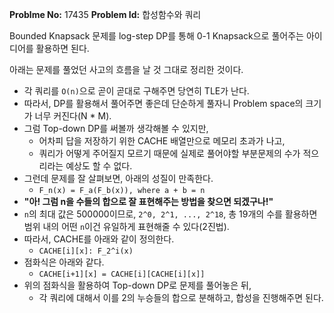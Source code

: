**Problme No:** 17435
**Problem Id:** 합성함수와 쿼리


Bounded Knapsack 문제를 log-step DP를 통해 0-1 Knapsack으로 풀어주는 아이디어를 활용하면 된다.


아래는 문제를 풀었던 사고의 흐름을 날 것 그대로 정리한 것이다.


- 각 쿼리를 `O(n)`으로 곧이 곧대로 구해주면 당연히 TLE가 난다.
- 따라서, DP를 활용해서 풀어주면 좋은데 단순하게 풀자니 Problem space의 크기가 너무 커진다(N * M).
- 그럼 Top-down DP를 써볼까 생각해볼 수 있지만,
  - 어차피 답을 저장하기 위한 CACHE 배열만으로 메모리 초과가 나고,
  - 쿼리가 어떻게 주어질지 모르기 때문에 실제로 풀어야할 부분문제의 수가 적으리라는 예상도 할 수 없다.
- 그런데 문제를 잘 살펴보면, 아래의 성질이 만족한다.
  - `F_n(x) = F_a(F_b(x)), where a + b = n`
- **"아! 그럼 n을 수들의 합으로 잘 표현해주는 방법을 찾으면 되겠구나!"**
- `n`의 최대 값은 500000이므로, `2^0, 2^1, ..., 2^18`, 총 19개의 수를 활용하면 범위 내의 어떤 `n`이건 유일하게 표현해줄 수 있다(2진법).
- 따라서, CACHE를 아래와 같이 정의한다.
  - `CACHE[i][x]: F_2^i(x)`
- 점화식은 아래와 같다.
  - `CACHE[i+1][x] = CACHE[i][CACHE[i][x]]`
- 위의 점화식을 활용하여 Top-down DP로 문제를 풀어놓은 뒤,
  - 각 쿼리에 대해서 이를 2의 누승들의 합으로 분해하고, 합성을 진행해주면 된다.
